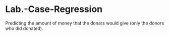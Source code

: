 # Lab.-Case-Regression
Predicting the amount of money that the donars would give (only the donors who did donated).
